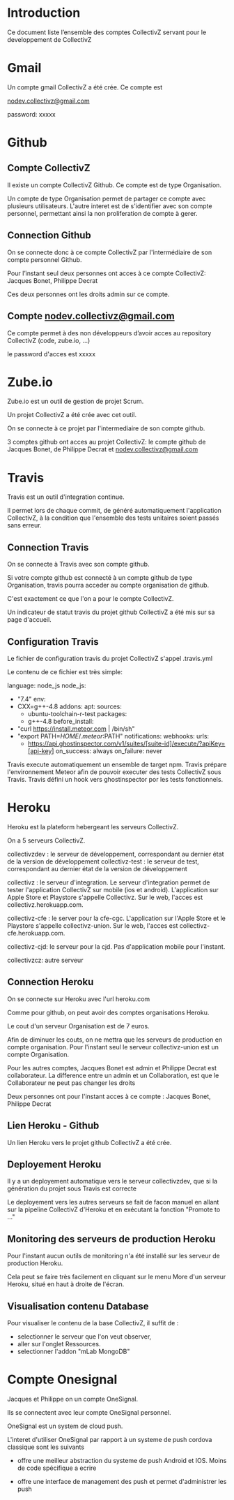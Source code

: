 # Introduction

Ce document liste l’ensemble des comptes CollectivZ servant pour le developpement de CollectivZ


# Gmail

Un compte gmail CollectivZ a été crée. Ce compte est

nodev.collectivz@gmail.com

password: xxxxx


# Github

## Compte CollectivZ

Il existe un compte CollectivZ Github. Ce compte est de type Organisation.

Un compte de type Organisation permet de partager ce compte avec plusieurs utilisateurs.
L'autre interet est de s'identifier avec son compte personnel, permettant ainsi la non proliferation de compte à gerer.

## Connection Github

On se connecte donc à ce compte CollectivZ par l'intermédiaire de son compte personnel Github.

Pour l’instant seul deux personnes ont acces à ce compte CollectivZ: Jacques Bonet, Philippe Decrat

Ces deux personnes ont les droits admin sur ce compte.


## Compte nodev.collectivz@gmail.com

Ce compte permet à des non développeurs d’avoir acces au repository CollectivZ (code, zube.io, ...)

le password d'acces est xxxxx



# Zube.io

Zube.io est un outil de gestion de projet Scrum.

Un projet CollectivZ a été crée avec cet outil.

On se connecte à ce projet par l'intermediaire de son compte github.

3 comptes github ont acces au projet CollectivZ: le compte github de Jacques Bonet, de Philippe Decrat et
nodev.collectivz@gmail.com


# Travis

Travis est un outil d'integration continue.

Il permet lors de chaque commit, de généré automatiquement l'application CollectivZ, à la condition que l'ensemble des
tests unitaires soient passés sans erreur.

## Connection Travis

On se connecte à Travis avec son compte github.

Si votre compte github est connecté à un compte github de type Organisation, travis pourra acceder au compte organisation de github.

C'est exactement ce que l'on a pour le compte CollectivZ.

Un indicateur de statut travis du projet github CollectivZ a été mis sur sa page d'accueil.

## Configuration Travis

Le fichier de configuration travis du projet CollectivZ s'appel .travis.yml

Le contenu de ce fichier est très simple:

language: node_js
node_js:
  - "7.4"
env:
  - CXX=g++-4.8
addons:
  apt:
    sources:
      - ubuntu-toolchain-r-test
    packages:
      - g++-4.8
before_install:
  - "curl https://install.meteor.com | /bin/sh"
  - "export PATH=$HOME/.meteor:$PATH"
notifications:
  webhooks:
    urls:
      - https://api.ghostinspector.com/v1/suites/[suite-id]/execute/?apiKey=[api-key]
    on_success: always
    on_failure: never

Travis execute automatiquement un ensemble de target npm.
Travis prépare l'environnement Meteor afin de pouvoir executer des tests CollectivZ sous Travis.
Travis défini un hook vers ghostinspector por les tests fonctionnels.


# Heroku

Heroku est la plateform hebergeant les serveurs CollectivZ.

On a 5 serveurs CollectivZ.

collectivzdev : le serveur de développement, correspondant au dernier état de la version de développement
collectivz-test : le serveur de test, correspondant au dernier état de la version de développement

collectivz : le serveur d'integration. Le serveur d'integration permet de tester l'application CollectivZ
sur mobile (ios et android). L'application sur Apple Store et Playstore s'appelle Collectivz.
Sur le web, l'acces est collectivz.herokuapp.com.

collectivz-cfe : le server pour la cfe-cgc. L'application sur l'Apple Store et le Playstore s'appelle collectivz-union.
Sur le web, l'acces est collectivz-cfe.herokuapp.com.

collectivz-cjd: le serveur pour la cjd. Pas d'application mobile pour l'instant.

collectivzcz: autre serveur



## Connection Heroku

On se connecte sur Heroku avec l'url heroku.com

Comme pour github, on peut avoir des comptes organisations Heroku.

Le cout d'un serveur Organisation est de 7 euros.

Afin de diminuer les couts, on ne mettra que les serveurs de production en compte organisation. Pour l'instant seul le serveur collectivz-union
est un compte Organisation.

Pour les autres comptes, Jacques Bonet est admin et Philippe Decrat est collaborateur.
La difference entre un admin et un Collaboration, est que le Collaborateur ne peut pas changer les droits

Deux personnes ont pour l'instant acces à ce compte : Jacques Bonet, Philippe Decrat


## Lien Heroku - Github

Un lien Heroku vers le projet github CollectivZ a été crée.

## Deployement Heroku

Il y a un deployement automatique vers le serveur collectivzdev, que si la génération du projet sous Travis est correcte

Le deployement vers les autres serveurs se fait de facon manuel en allant sur la pipeline CollectivZ d'Heroku et en exécutant
la fonction "Promote to ..."



## Monitoring des serveurs de production Heroku

Pour l'instant aucun outils de monitoring n'a été installé sur les serveur de production Heroku.

Cela peut se faire très facilement en cliquant sur le menu More d'un serveur Heroku, situé en haut à droite de l'écran.



## Visualisation contenu Database

Pour visualiser le contenu de la base CollectivZ, il suffit de :
- selectionner le serveur que l'on veut observer,
- aller sur l'onglet Ressources.
- selectionner l'addon "mLab MongoDB"


# Compte Onesignal

Jacques et Philippe on un compte OneSignal.

Ils se connectent avec leur compte OneSignal personnel.

OneSignal est un system de cloud push. 

L'interet d'utiliser OneSignal par rapport à un systeme de push cordova classique sont les suivants


* offre une meilleur abstraction du systeme de push Android et IOS. Moins de code spécifique a ecrire

* offre une interface de management des push et permet d'administrer les push


